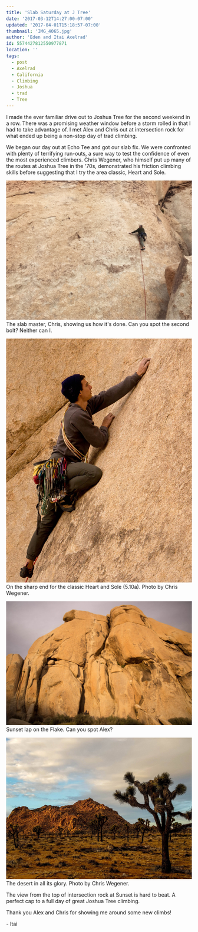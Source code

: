 ```yaml
---
title: 'Slab Saturday at J Tree'
date: '2017-03-12T14:27:00-07:00'
updated: '2017-04-01T15:18:57-07:00'
thumbnail: 'IMG_4065.jpg'
author: 'Eden and Itai Axelrad'
id: 5574427812550977871
location: ''
tags:
  - post
  - Axelrad
  - California
  - Climbing
  - Joshua
  - trad
  - Tree
---
```

I made the ever familiar drive out to Joshua Tree for the second weekend in a row. There was a promising weather window before a storm rolled in that I had to take advantage of. I met Alex and Chris out at intersection rock for what ended up being a non-stop day of trad climbing.

We began our day out at Echo Tee and got our slab fix. We were confronted with plenty of terrifying run-outs, a sure way to test the confidence of even the most experienced climbers. Chris Wegener, who himself put up many of the routes at Joshua Tree in the '70s, demonstrated his friction climbing skills before suggesting that I try the area classic, Heart and Sole.

![image alt](/images/IMG_4065.jpg)The slab master, Chris, showing us how it's done. Can you spot the second bolt? Neither can I.

![image alt](/images/17211915_10155141822199096_2585577538384379766_o.jpg)On the sharp end for the classic Heart and Sole (5.10a). Photo by Chris Wegener.

![image alt](/images/17192346_10155141823424096_8955559923503349275_o.jpg)Sunset lap on the Flake. Can you spot Alex?

![image alt](/images/16819221_10155092356289096_5818588970824874555_o.jpg)The desert in all its glory. Photo by Chris Wegener.

The view from the top of intersection rock at Sunset is hard to beat. A perfect cap to a full day of great Joshua Tree climbing. 

Thank you Alex and Chris for showing me around some new climbs!

\- Itai
